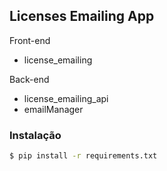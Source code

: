 ## Licenses Emailing App

Front-end
- license_emailing

Back-end
- license_emailing_api
- emailManager



### Instalação
```sh
$ pip install -r requirements.txt

```
